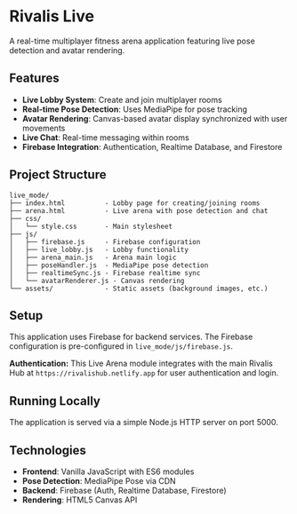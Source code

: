 # Rivalis Live

A real-time multiplayer fitness arena application featuring live pose detection and avatar rendering.

## Features

- **Live Lobby System**: Create and join multiplayer rooms
- **Real-time Pose Detection**: Uses MediaPipe for pose tracking
- **Avatar Rendering**: Canvas-based avatar display synchronized with user movements
- **Live Chat**: Real-time messaging within rooms
- **Firebase Integration**: Authentication, Realtime Database, and Firestore

## Project Structure

```
live_mode/
├── index.html          - Lobby page for creating/joining rooms
├── arena.html          - Live arena with pose detection and chat
├── css/
│   └── style.css       - Main stylesheet
├── js/
│   ├── firebase.js     - Firebase configuration
│   ├── live_lobby.js   - Lobby functionality
│   ├── arena_main.js   - Arena main logic
│   ├── poseHandler.js  - MediaPipe pose detection
│   ├── realtimeSync.js - Firebase realtime sync
│   └── avatarRenderer.js - Canvas rendering
└── assets/             - Static assets (background images, etc.)
```

## Setup

This application uses Firebase for backend services. The Firebase configuration is pre-configured in `live_mode/js/firebase.js`.

**Authentication:** This Live Arena module integrates with the main Rivalis Hub at `https://rivalishub.netlify.app` for user authentication and login.

## Running Locally

The application is served via a simple Node.js HTTP server on port 5000.

## Technologies

- **Frontend**: Vanilla JavaScript with ES6 modules
- **Pose Detection**: MediaPipe Pose via CDN
- **Backend**: Firebase (Auth, Realtime Database, Firestore)
- **Rendering**: HTML5 Canvas API
